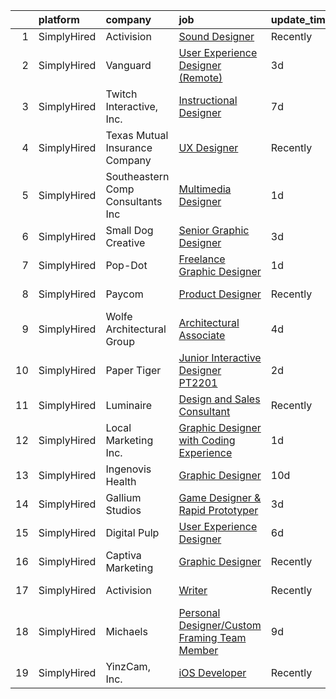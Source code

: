 

|    | platform    | company                           | job                                                                                                                                                           | update_time   | location               |
|---:|:------------|:----------------------------------|:--------------------------------------------------------------------------------------------------------------------------------------------------------------|:--------------|:-----------------------|
|  1 | SimplyHired | Activision                        | [Sound Designer](https://www.simplyhired.com/job/i7qlcqa6pP-srEpgyNNEjRvZmW5tDc8R6vUqXUq0hP94Ee2Cl5AgeQ?q=interactive+designer)                               | Recently      | Austin, TX             |
|  2 | SimplyHired | Vanguard                          | [User Experience Designer (Remote)](https://www.simplyhired.com/job/hVumHI8S0e-F8FRCQYrf7JkYViOQFCFVmcDxFoY-CvI-ih7AJTfszw?q=interactive+designer)            | 3d            | Remote                 |
|  3 | SimplyHired | Twitch Interactive, Inc.          | [Instructional Designer](https://www.simplyhired.com/job/I2lPStmoJApM_o2zEhTIZBx7aFNPgTZlVULz-4AShAAUcnWkTXodyQ?q=interactive+designer)                       | 7d            | Seattle, WA            |
|  4 | SimplyHired | Texas Mutual Insurance Company    | [UX Designer](https://www.simplyhired.com/job/xRfLX1J_huOYJ2ac9N-nG-Hb7T-_VghDwKkOxNujI0nvtM1nn1poag?q=interactive+designer)                                  | Recently      | Austin, TX             |
|  5 | SimplyHired | Southeastern Comp Consultants Inc | [Multimedia Designer](https://www.simplyhired.com/job/bVdBfAnYDOIqtPis7CHEhCkxkj8hm5Hm2d7WBI2K83qiLs7qP-SbXA?q=interactive+designer)                          | 1d            | Austin, TX             |
|  6 | SimplyHired | Small Dog Creative                | [Senior Graphic Designer](https://www.simplyhired.com/job/81dLKv9RRH5c6O-0on9TzQWE6HdjO9WqQnZidnAqxKt8s3aaSjVVBg?q=interactive+designer)                      | 3d            | Remote                 |
|  7 | SimplyHired | Pop-Dot                           | [Freelance Graphic Designer](https://www.simplyhired.com/job/_SH5vOxBd6gAAaLFsCvF5BN3Tjp2eOx_7CCmpb95xH0JK3C6V783hA?q=interactive+designer)                   | 1d            | Remote                 |
|  8 | SimplyHired | Paycom                            | [Product Designer](https://www.simplyhired.com/job/sTicsWpEbBaN_PDIYOQLlIPFYVeVVEqPog0YzBBQapUXHdf-2SKMxQ?q=interactive+designer)                             | Recently      | Oklahoma City, OK      |
|  9 | SimplyHired | Wolfe Architectural Group         | [Architectural Associate](https://www.simplyhired.com/job/H13gEka9RJVDtlZ39-1dUF2W9CCPlI0-66rVDAzQuX8eJFKtnUIRFA?q=interactive+designer)                      | 4d            | Spokane, WA            |
| 10 | SimplyHired | Paper Tiger                       | [Junior Interactive Designer PT2201](https://www.simplyhired.com/job/xwEUP-fn5LJVcK1DoKzmjxTi42QxMLEWxeEg6MHSMLFeKGBfWiwJFw?q=interactive+designer)           | 2d            | Remote                 |
| 11 | SimplyHired | Luminaire                         | [Design and Sales Consultant](https://www.simplyhired.com/job/D4dYmsBmEacucg9JeAdGcVDRL-9oyc3Bb4UCwQq51AIxm-xVnL50PQ?q=interactive+designer)                  | Recently      | Miami, FL              |
| 12 | SimplyHired | Local Marketing Inc.              | [Graphic Designer with Coding Experience](https://www.simplyhired.com/job/DTpa-wKg3r4IWkQKAzK6cUsfz_UjmtLFpI2FjJPDYa3B1Dz8cBfnyw?q=interactive+designer)      | 1d            | Remote                 |
| 13 | SimplyHired | Ingenovis Health                  | [Graphic Designer](https://www.simplyhired.com/job/AkdFxoeH97bUPY74Gr72T3iag-nHzh7kEgNZi-wxkWmAGJjZx85ngA?q=interactive+designer)                             | 10d           | Remote                 |
| 14 | SimplyHired | Gallium Studios                   | [Game Designer & Rapid Prototyper](https://www.simplyhired.com/job/q2ITXDFbPpmUpwN-T1iod2o71AYabvyT4GGLHEidBgmdEdOcbKfDZg?q=interactive+designer)             | 3d            | Remote                 |
| 15 | SimplyHired | Digital Pulp                      | [User Experience Designer](https://www.simplyhired.com/job/VmYn4WT6o_gGGxBsWKvgoMdW1bIsR_ISOUShtCTncHv1tee7Z_iLgw?q=interactive+designer)                     | 6d            | Remote                 |
| 16 | SimplyHired | Captiva Marketing                 | [Graphic Designer](https://www.simplyhired.com/job/aPdieEgUaF2M3RAijjsGJ-lneuwasfEf2wA35-QH4khAauGXzfUD3A?q=interactive+designer)                             | Recently      | St. Louis, MO          |
| 17 | SimplyHired | Activision                        | [Writer](https://www.simplyhired.com/job/9yJ8YEdLI42_YRJiLe6MXNtiUtJLUycfMbRey0P7Agapl-T1014V0g?q=interactive+designer)                                       | Recently      | Carlsbad, CA           |
| 18 | SimplyHired | Michaels                          | [Personal Designer/Custom Framing Team Member](https://www.simplyhired.com/job/k-UjolVHwtio_ma7c208efPKWeJLmtvX_Sxgn5wG09TB4MDJ0yGhaA?q=interactive+designer) | 9d            | Cranberry Township, PA |
| 19 | SimplyHired | YinzCam, Inc.                     | [iOS Developer](https://www.simplyhired.com/job/O7s3dealHuxhU0MGhoaMnfOJziqVEUTHKEJtlDWUSPF8S_dqWf-8-Q?q=interactive+designer)                                | Recently      | Pittsburgh, PA         |